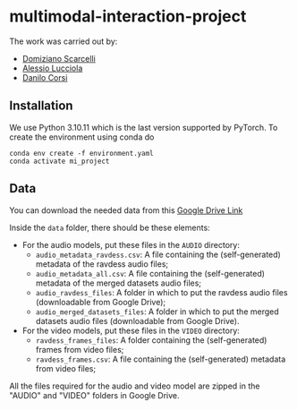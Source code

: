 # multimodal-interaction-project

The work was carried out by:

- [Domiziano Scarcelli](https://github.com/DomizianoScarcelli)
- [Alessio Lucciola](https://github.com/AlessioLucciola)
- [Danilo Corsi](https://github.com/CorsiDanilo)


## Installation

We use Python 3.10.11 which is the last version supported by PyTorch. To create the environment using conda do

```
conda env create -f environment.yaml
conda activate mi_project
```

## Data

You can download the needed data from this [Google Drive Link](https://drive.google.com/drive/folders/1BgkLk7GfHc8lLyqnabeT4jpEQQALClcQ)

Inside the `data` folder, there should be these elements:
- For the audio models, put these files in the `AUDIO` directory:
    -   `audio_metadata_ravdess.csv`: A file containing the (self-generated) metadata of the ravdess audio files;
    -   `audio_metadata_all.csv`: A file containing the (self-generated) metadata of the merged datasets audio files;
    -   `audio_ravdess_files`: A folder in which to put the ravdess audio files (downloadable from Google Drive);
    -   `audio_merged_datasets_files`: A folder in which to put the merged datasets audio files (downloadable from Google Drive).
- For the video models, put these files in the `VIDEO` directory:
    - `ravdess_frames_files`: A folder containing the (self-generated) frames from video files;
    - `ravdess_frames.csv`: A file containing the (self-generated) metadata from video files;

All the files required for the audio and video model are zipped in the "AUDIO" and "VIDEO" folders in Google Drive.
